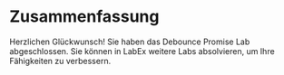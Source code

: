 # Zusammenfassung

Herzlichen Glückwunsch! Sie haben das Debounce Promise Lab abgeschlossen. Sie können in LabEx weitere Labs absolvieren, um Ihre Fähigkeiten zu verbessern.
